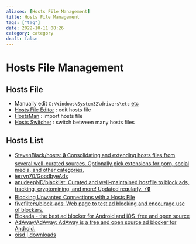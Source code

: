 ```yaml
---
aliases: [Hosts File Management]
title: Hosts File Management
tags: ["tag"]
date: 2022-10-11 08:26
category: category
draft: false
---
```


# Hosts File Management

## Hosts File

- Manually edit `C:\Windows\System32\drivers\etc` [etc](file:///C:/Windows/System32/drivers/etc)
- [Hosts File Editor](https://github.com/scottlerch/HostsFileEditor) : edit hosts file
- [HostsMan](http://abelhadigital.com/hostsman/#downloads) : import hosts file
- [Hosts Switcher](https://github.com/svejdo1/HostsSwitcher) : switch between many hosts files

## Hosts List

- [StevenBlack/hosts: 🔒 Consolidating and extending hosts files from several well-curated sources. Optionally pick extensions for porn, social media, and other categories.](https://github.com/StevenBlack/hosts)
- [jerryn70/GoodbyeAds](https://github.com/jerryn70/GoodbyeAds)
- [anudeepND/blacklist: Curated and well-maintained hostfile to block ads, tracking, cryptomining, and more! Updated regularly. ⚡🔒](https://github.com/anudeepND/blacklist)
- [Blocking Unwanted Connections with a Hosts File](https://winhelp2002.mvps.org/hosts.htm)
- [fivefilters/block-ads: Web page to test ad blocking and encourage use of blockers.](https://github.com/fivefilters/block-ads)
- [Blokada - the best ad blocker for Android and iOS, free and open source](https://blokada.org/#download)
- [AdAway/AdAway: AdAway is a free and open source ad blocker for Android.](https://github.com/AdAway/AdAway)
- [oisd | downloads](https://oisd.nl/downloads)
